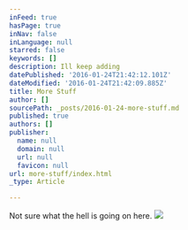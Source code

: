 ```yaml
---
inFeed: true
hasPage: true
inNav: false
inLanguage: null
starred: false
keywords: []
description: Ill keep adding
datePublished: '2016-01-24T21:42:12.101Z'
dateModified: '2016-01-24T21:42:09.885Z'
title: More Stuff
author: []
sourcePath: _posts/2016-01-24-more-stuff.md
published: true
authors: []
publisher:
  name: null
  domain: null
  url: null
  favicon: null
url: more-stuff/index.html
_type: Article

---
```

Not sure what the hell is going on here.
![](https://the-grid-user-content.s3-us-west-2.amazonaws.com/e13f30f1-f890-4ad3-acfa-c438c478c81c.jpg)